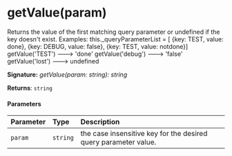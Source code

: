 # getValue(param)

Returns the value of the first matching query parameter or undefined if the key doesn't exist. 
Examples: this._queryParameterList = [ 
{key: TEST, value: done}, 
{key: DEBUG, value: false}, 
{key: TEST, value: notdone}] 
getValue('TEST') ---> 'done' 
getValue('debug') ---> 'false' 
getValue('lost') ---> undefined

**Signature:** _getValue(param: string): string_

**Returns**: `string`



#### Parameters


| Parameter	   | Type    | Description |
|:-------------|:---------------|:------------|
| `param`    | `string` | the case insensitive key for the desired query parameter value. |

